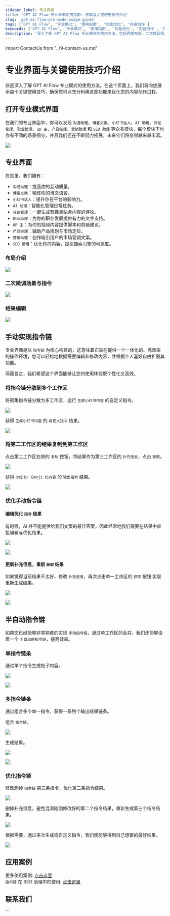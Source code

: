 ```yaml
---
sidebar_label: 专业界面
title: 'GPT AI Flow 专业界面使用指南: 界面与关键使用技巧介绍'
slug: 'gpt-ai-flow-pro-mode-usage-guide'
tags: ['GPT AI Flow', '专业模式', '使用指南', '功能优化', '内容创作']
keywords: ['GPT AI Flow', '专业模式', '使用指南', '功能优化', '内容创作', '界面布局', '二次微调', '结果编辑']
description: '深入了解 GPT AI Flow 专业模式的使用方法，包括界面布局、二次微调场景与指令以及结果编辑等关键技巧。本指南旨在帮助您充分利用这些功能，优化您的内容创作过程。'
---
```


import ContactUs from "../9-contact-us.md"

# 专业界面与关键使用技巧介绍

欢迎深入了解 GPT AI Flow 专业模式的使用方法。在这个页面上，我们将向您展示每个关键使用技巧，确保您可以充分利用这些功能来优化您的内容创作过程。

## 打开专业模式界面

在我们的专业界面中，你可以发现 `沟通助理`、`博客文案`、`小红书达人`、`AI 助理`、`评论管理`、`职业助理`、`up 主`、`产品经理`、`营销助理` 和 `SEO 助理` 等众多模块，每个模块下也会有不同的场景细分，并且我们还在不断努力拓展，未来它们将变得越来越丰富。

![](./img/4-proMode-presentation/2023-10-31-img-6-show-proModeWindow.gif)

## 专业界面

在这里，我们拥有：

- `沟通助理`：提高你的互动质量。
- `博客文案`：精炼你的博文语言。
- `小红书达人`：提升你在平台的影响力。
- `AI 助理`：智能化管理日常任务。
- `评论管理`：一键生成有趣且贴合内容的评论。
- `职业助理`：为你的职业发展提供有力的文字支持。
- `UP 主`：为你的视频内容提供脚本和剪辑建议。
- `产品经理`：辅助产品规划与市场定位。
- `营销助理`：创作吸引用户的市场营销文案。
- `SEO 助理`：优化你的内容，提高搜索引擎的可见度。

### 布局介绍

![](./img/4-proMode-presentation/2023-10-31-img-7-proMode-explication.png)

### 二次微调场景与指令

![](./img/4-proMode-presentation/2023-10-31-img-8-proMode-explication-2.png)

### 结果编辑

![](./img/4-proMode-presentation/2023-10-31-img-9-proMode-explication-3.png)

## 手动实现指令链

专业界面是以 `指令链` 为核心构建的，这意味着它旨在提供一个一体化的、高效率的操作环境，您可以轻松地根据需要编辑和修改内容，并根据个人喜好自由扩展其功能。

简而言之，我们希望这个界面能够让您的使用体验既个性化又高效。

### 将指令链分散到多个工作区

将密集指令链分散为多工作区，运行 `生成小红书内容` 的自定义指令。

![](./img/4-proMode-presentation/2023-11-02-img-1-proMode-multiple-commands-chain.gif)

获得 `生成小红书内容` 的 `自定义指令` 结果。

![](./img/4-proMode-presentation/2023-11-02-img-2-proMode-multiple-commands-chain-2.gif)

### 将第二工作区的结果复制到第工作区

点击第二工作区右侧的 `复制` 按钮，将结果作为第三工作区的 `补充信息`，点击 `获取`。

![](./img/4-proMode-presentation/2023-11-02-img-3-proMode-multiple-commands-chain-3.gif)

获得 `小红书: Emoji 化内容` 的 `输出指令` 结果。

![](./img/4-proMode-presentation/2023-11-02-img-4-proMode-multiple-commands-chain-4.gif)

### 优化手动指令链

#### 编辑优化 `指令` 结果

有时候，AI 并不能提供给我们文案的最佳答案，因此经常地我们需要在结果中直接编辑与优化结果。

![](./img/4-proMode-presentation/2023-11-02-img-5-proMode-multiple-commands-chain-5.gif)

![](./img/4-proMode-presentation/2023-11-02-img-6-proMode-multiple-commands-chain-6.gif)

#### 更新补充信息，重新 `获取` 结果

如果觉得当前结果不太好，修改 `补充信息`，再次点击单一工作区的 `获取` 按钮 实现重新生成结果。

![](./img/4-proMode-presentation/2023-11-02-img-7-proMode-multiple-commands-chain-7.gif)

![](./img/4-proMode-presentation/2023-11-02-img-8-proMode-multiple-commands-chain-8.gif)

## 半自动指令链

如果您已经能够非常熟练的实现 `手动指令链`，通过单工作区的合并，我们还能够设置一个 `半自动的指令链`，提高效率。

### 单指令链条

通过单个指令生成帖子内容。

![](./img/4-proMode-presentation/2023-10-31-img-13-instruction-chain.gif)

![](./img/4-proMode-presentation/2023-10-31-img-14-instruction-chain-2.gif)

### 多指令链条

通过组合多个单一指令，获得一系列个输出结果链条。

组合 `指令链`。

![](./img/4-proMode-presentation/2023-10-31-img-15-multiple-instruction-chains.gif)

生成结果。

![](./img/4-proMode-presentation/2023-10-31-img-16-multiple-instruction-chains-2.gif)

![](./img/4-proMode-presentation/2023-10-31-img-17-multiple-instruction-chains-3.gif)

### 优化指令链

修改删掉 `指令链` 第三条指令，优化第二条指令结果。

![](./img/4-proMode-presentation/2023-10-31-img-18-multiple-instruction-chains-4.gif)

删掉补充信息，避免混淆刚刚修改好的第二个指令结果，重新生成第三个指令结果。

![](./img/4-proMode-presentation/2023-10-31-img-19-multiple-instruction-chains-5.gif)

根据需要，通过多次生成或自定义指令，我们便能够得到自己想要的最好结果。

![](./img/4-proMode-presentation/2023-10-31-img-20-multiple-instruction-chains-6.gif)

## 应用案例

更多使用案例: [点击这里](/docs/application-scenarios/introduction)  
`指令链` 在 SEO 助理中的使用: [点击这里](/docs/application-scenarios/seo-assistant)

## 联系我们

<ContactUs/>
```
